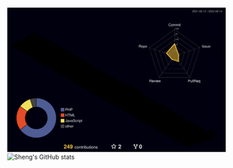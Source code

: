 ![](./profile-3d-contrib/profile-night-rainbow.svg)
![Sheng's GitHub stats](https://github-readme-stats.vercel.app/api?username=qindroid&count_private=true&show_icons=true&theme=radical)

